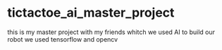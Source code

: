 # tictactoe_ai_master_project
this is my master project with my friends whitch we used AI to build our robot 
we used tensorflow and opencv
